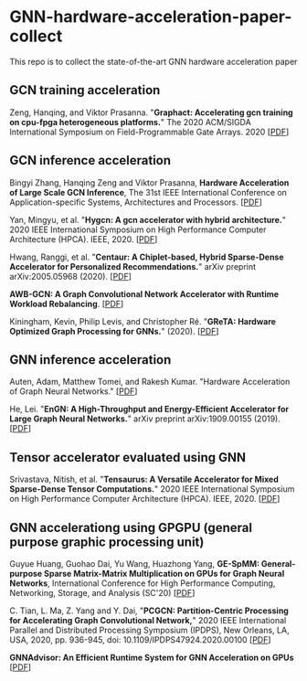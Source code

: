 # GNN-hardware-acceleration-paper-collect
This repo is to collect the state-of-the-art GNN hardware acceleration paper


## GCN training acceleration
Zeng, Hanqing, and Viktor Prasanna. "**Graphact: Accelerating gcn training on cpu-fpga heterogeneous platforms.**" The 2020 ACM/SIGDA International Symposium on Field-Programmable Gate Arrays. 2020 [[PDF](https://dl.acm.org/doi/abs/10.1145/3373087.3375312?casa_token=8kcTIaTaLeEAAAAA:d4AqDlFmWVDwh4w2cfF_zXljwnWNEDNjdI4xRHscrYpde5MJR4uwmganQPqEq1kfDOpFGQb5BCaB)]


## GCN inference acceleration
Bingyi Zhang, Hanqing Zeng and Viktor Prasanna, **Hardware Acceleration of Large Scale GCN Inference**, The 31st IEEE International Conference on
Application-specific Systems, Architectures and Processors. [[PDF](https://asap2020.cs.manchester.ac.uk/paper.php?id=38)]

Yan, Mingyu, et al. "**Hygcn: A gcn accelerator with hybrid architecture.**" 2020 IEEE International Symposium on High Performance Computer Architecture (HPCA). IEEE, 2020. [[PDF](https://ieeexplore.ieee.org/abstract/document/9065592?casa_token=xYoRGK3KOlQAAAAA:d1tb6NVpA-JwTY7phB2DrorXzrXvawnommhjvemkHn2GSJCCmtKwljB5lXDuDmVgUkgBaiLG)]

Hwang, Ranggi, et al. "**Centaur: A Chiplet-based, Hybrid Sparse-Dense Accelerator for Personalized Recommendations.**" arXiv preprint arXiv:2005.05968 (2020). [[PDF](https://scholar.google.com/scholar?cluster=5865569946714123973&hl=en&as_sdt=0,5#d=gs_cit&u=%2Fscholar%3Fq%3Dinfo%3AxS4aF8qwZlEJ%3Ascholar.google.com%2F%26output%3Dcite%26scirp%3D0%26scfhb%3D1%26hl%3Den)]

**AWB-GCN: A Graph Convolutional Network Accelerator with Runtime Workload Rebalancing**. [[PDF](https://arxiv.org/abs/1908.10834)]

Kiningham, Kevin, Philip Levis, and Christopher Ré. "**GReTA: Hardware Optimized Graph Processing for GNNs.**" (2020). [[PDF](https://pdfs.semanticscholar.org/3594/237164f2d4e01172216a59a3158ed27d8fe3.pdf)]


## GNN inference acceleration
Auten, Adam, Matthew Tomei, and Rakesh Kumar. "Hardware Acceleration of Graph Neural Networks." [[PDF](https://passat.crhc.illinois.edu/dac20.pdf)]

He, Lei. "**EnGN: A High-Throughput and Energy-Efficient Accelerator for Large Graph Neural Networks.**" arXiv preprint arXiv:1909.00155 (2019). [[PDF](https://arxiv.org/abs/1909.00155)]


## Tensor accelerator evaluated using GNN

Srivastava, Nitish, et al. "**Tensaurus: A Versatile Accelerator for Mixed Sparse-Dense Tensor Computations.**" 2020 IEEE International Symposium on High Performance Computer Architecture (HPCA). IEEE, 2020. [[PDF](https://ieeexplore.ieee.org/abstract/document/9065579?casa_token=qNrM5wiIDHkAAAAA:5AQlnXs55-B2dzJ61pXf4_82-hBXJ-3KgHqVXYGybGKKO1Ip6h1zaiLtImNk8iy13hE8pLF5)]

## GNN accelerationg using GPGPU (general purpose graphic processing unit)

Guyue Huang, Guohao Dai, Yu Wang, Huazhong Yang, **GE-SpMM: General-purpose Sparse Matrix-Matrix Multiplication on GPUs for Graph Neural Networks**, International Conference for High Performance Computing, Networking, Storage, and Analysis (SC'20) [[PDF](https://arxiv.org/abs/2007.03179)]

C. Tian, L. Ma, Z. Yang and Y. Dai, "**PCGCN: Partition-Centric Processing for Accelerating Graph Convolutional Network,**" 2020 IEEE International Parallel and Distributed Processing Symposium (IPDPS), New Orleans, LA, USA, 2020, pp. 936-945, doi: 10.1109/IPDPS47924.2020.00100 [[PDF](https://ieeexplore.ieee.org/abstract/document/9139807)]

**GNNAdvisor: An Efficient Runtime System for GNN Acceleration on GPUs** [[PDF](https://arxiv.org/pdf/2006.06608.pdf)]


